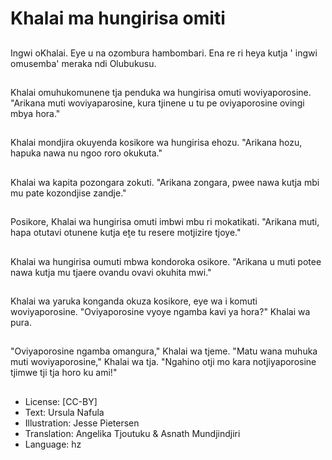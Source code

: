 # Khalai ma hungirisa omiti

##
Ingwi oKhalai. Eye u na ozombura hambombari. Ena re ri heya kutja ' ingwi omusemba' meraka ndi Olubukusu.

##
Khalai omuhukomunene tja penduka wa hungirisa omuti woviyaporosine. "Arikana muti woviyaparosine, kura tjinene u tu pe oviyaporosine ovingi mbya hora."

##
Khalai mondjira okuyenda kosikore wa hungirisa ehozu. "Arikana hozu, hapuka nawa nu ngoo roro okukuta."

##
Khalai wa kapita pozongara zokuti. "Arikana zongara, pwee nawa kutja mbi mu pate kozondjise zandje."

##
Posikore, Khalai wa hungirisa omuti imbwi mbu ri mokatikati. "Arikana muti, hapa otutavi otunene kutja eṱe tu resere motjizire tjoye."

##
Khalai wa hungirisa oumuti mbwa kondoroka osikore. "Arikana u muti potee nawa kutja mu tjaere ovandu ovavi okuhita mwi."

##
Khalai wa yaruka konganda okuza kosikore, eye wa i komuti woviyaporosine. "Oviyaporosine vyoye ngamba kavi ya hora?" Khalai wa pura.

##
"Oviyaporosine ngamba omangura," Khalai wa tjeme. "Matu wana muhuka muti woviyaporosine," Khalai wa tja. "Ngahino otji mo kara notjiyaporosine tjimwe tji tja horo ku ami!"

##
* License: [CC-BY]
* Text: Ursula Nafula
* Illustration: Jesse Pietersen
* Translation: Angelika Tjoutuku & Asnath Mundjindjiri
* Language: hz
